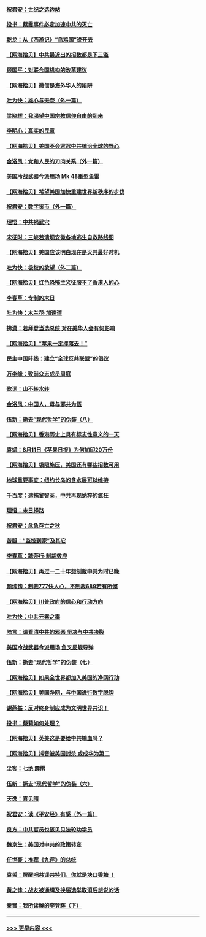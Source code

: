 #### [祝君安：世纪之选边站](../pages/nsc993/n12342382.md?t=08201102) 
#### [投书：蔡霞事件必定加速中共的灭亡](../pages/nsc993/n12341881.md?t=08201102) 
#### [乾龙：从《西游记》“乌鸡国”说开去](../pages/nsc993/n12341690.md?t=08201102) 
#### [【网海拾贝】中共最近出的招数都是下三滥](../pages/nsc993/n12341593.md?t=08201102) 
#### [顾国平：对联合国机构的改革建议](../pages/nsc993/n12339928.md?t=08201102) 
#### [【网海拾贝】微信是海外华人的陷阱](../pages/nsc993/n12338868.md?t=08201102) 
#### [吐为快：雄心与无奈（外一篇）](../pages/nsc993/n12338132.md?t=08201102) 
#### [梁晓辉：我渴望中国宗教信仰自由的到来](../pages/nsc993/n12336657.md?t=08201102) 
#### [李明心：真实的民意](../pages/nsc993/n12336089.md?t=08201102) 
#### [【网海拾贝】美国不会容忍中共统治全球的野心](../pages/nsc993/n12336063.md?t=08201102) 
#### [金浴凤：党和人民的刀肉关系（外一篇）](../pages/nsc993/n12335834.md?t=08201102) 
#### [美国冷战武器今派用场 Mk 48重型鱼雷](../pages/nsc993/n12335354.md?t=08201102) 
#### [【网海拾贝】希望美国加快重建世界新秩序的步伐](../pages/nsc993/n12334224.md?t=08201102) 
#### [祝君安：数字货币（外一篇）](../pages/nsc993/n12334186.md?t=08201102) 
#### [理悟：中共祸武穴](../pages/nsc993/n12333962.md?t=08201102) 
#### [宋征时：三峡若溃坝安徽各地逃生自救路线图](../pages/nsc993/n12332450.md?t=08201102) 
#### [【网海拾贝】美国应该明白现在是灭共最好时机](../pages/nsc993/n12332313.md?t=08201102) 
#### [吐为快：极权的欲望（外二篇）](../pages/nsc993/n12332089.md?t=08201102) 
#### [【网海拾贝】红色恐怖主义征服不了香港人的心](../pages/nsc993/n12329296.md?t=08201102) 
#### [李春草：专制的末日](../pages/nsc993/n12329079.md?t=08201102) 
#### [吐为快：木兰花‧加速道](../pages/nsc993/n12327366.md?t=08201102) 
#### [拂潇：若拜登当选总统 对在美华人会有何影响](../pages/nsc993/n12295996.md?t=08201102) 
#### [【网海拾贝】“苹果一定撑落去！”](../pages/nsc993/n12326784.md?t=08201102) 
#### [民主中国阵线：建立“全球反共联盟”的倡议](../pages/nsc993/n12324177.md?t=08201102) 
#### [万李缘：致前众志成员周庭](../pages/nsc993/n12324635.md?t=08201102) 
#### [歌词：山不转水转](../pages/nsc993/n12324599.md?t=08201102) 
#### [金浴凤：中国人，毋与邪共为伍](../pages/nsc993/n12324257.md?t=08201102) 
#### [伍新：撕去“现代哲学”的伪装（八）](../pages/nsc993/n12324188.md?t=08201102) 
#### [【网海拾贝】香港历史上具有标志性意义的一天](../pages/nsc993/n12324021.md?t=08201102) 
#### [袁斌：8月11日《苹果日报》为何加印20万份](../pages/nsc993/n12323955.md?t=08201102) 
#### [【网海拾贝】极限施压，美国还有哪些招数可用](../pages/nsc993/n12322512.md?t=08201102) 
#### [地球重要事宜：纽约长岛的含水层可以维持](../pages/nsc993/n12321844.md?t=08201102) 
#### [千百度：逮捕黎智英，中共再现纳粹的疯狂](../pages/nsc993/n12321777.md?t=08201102) 
#### [理悟：末日择路](../pages/nsc993/n12320812.md?t=08201102) 
#### [祝君安：危急存亡之秋](../pages/nsc993/n12320795.md?t=08201102) 
#### [苦胆：“监控到家”及其它](../pages/nsc993/n12320751.md?t=08201102) 
#### [李春草：踏莎行·制裁效应](../pages/nsc993/n12318290.md?t=08201102) 
#### [【网海拾贝】再过一二十年想制裁中共为时已晚](../pages/nsc993/n12318195.md?t=08201102) 
#### [颜纯钩：制裁777快人心，不制裁689若有所憾](../pages/nsc993/n12316912.md?t=08201102) 
#### [【网海拾贝】川普政府的信心和行动方向](../pages/nsc993/n12316673.md?t=08201102) 
#### [吐为快：中共元素之毒](../pages/nsc993/n12316547.md?t=08201102) 
#### [陆言：请看清中共的邪恶 坚决与中共决裂](../pages/nsc993/n12315784.md?t=08201102) 
#### [美国冷战武器今派用场 鱼叉反舰导弹](../pages/nsc993/n12316258.md?t=08201102) 
#### [伍新：撕去“现代哲学”的伪装（七）](../pages/nsc993/n12315846.md?t=08201102) 
#### [【网海拾贝】如果全世界都加入美国的净网行动](../pages/nsc993/n12315588.md?t=08201102) 
#### [【网海拾贝】美国净网，与中国进行数字脱钩](../pages/nsc993/n12312813.md?t=08201102) 
#### [谢燕益：反对终身制应成为文明世界共识！](../pages/nsc993/n12310465.md?t=08201102) 
#### [投书：蔡莉如何处理？](../pages/nsc993/n12310224.md?t=08201102) 
#### [【网海拾贝】英美这是要给中共输血吗？](../pages/nsc993/n12307646.md?t=08201102) 
#### [【网海拾贝】抖音被美国封杀 或成华为第二](../pages/nsc993/n12305277.md?t=08201102) 
#### [尘客：七绝 霹雳](../pages/nsc993/n12304053.md?t=08201102) 
#### [伍新：撕去“现代哲学”的伪装（六）](../pages/nsc993/n12303243.md?t=08201102) 
#### [天逸：喜见晴](../pages/nsc993/n12303226.md?t=08201102) 
#### [祝君安：读《平安经》有感（外一篇）](../pages/nsc993/n12303170.md?t=08201102) 
#### [良方：中共官员也该见见法轮功学员](../pages/nsc993/n12302985.md?t=08201102) 
#### [魏京生：美国对中共的政策转变](../pages/nsc993/n12302929.md?t=08201102) 
#### [任世豪：推荐《九评》的总统](../pages/nsc993/n12302838.md?t=08201102) 
#### [袁哲：醒醒吧共谍共特们，你就是块口香糖 ！](../pages/nsc993/n12302678.md?t=08201102) 
#### [黄之锋：战友被通缉及换届选举取消后想说的话](../pages/nsc993/n12302681.md?t=08201102) 
#### [秦晋：我所读解的李登辉（下）](../pages/nsc993/n12302171.md?t=08201102) 

----
#### [ >>> 更早内容 <<< ](../indexes/nsc993-earlier.md)
